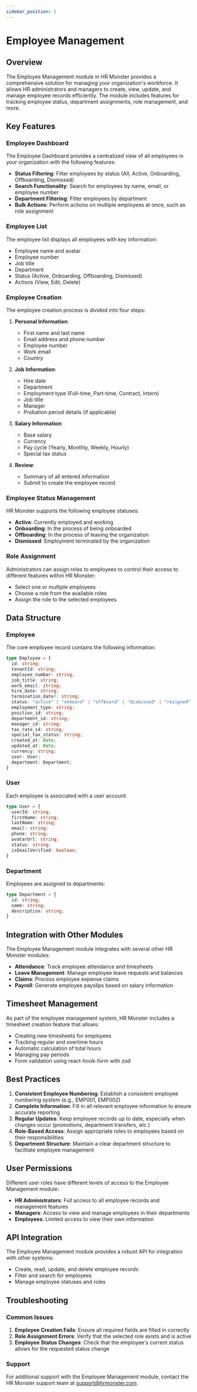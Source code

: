 ```yaml
---
sidebar_position: 2
---
```


# Employee Management

## Overview

The Employee Management module in HR Monster provides a comprehensive solution for managing your organization's workforce. It allows HR administrators and managers to create, view, update, and manage employee records efficiently. The module includes features for tracking employee status, department assignments, role management, and more.

## Key Features

### Employee Dashboard

The Employee Dashboard provides a centralized view of all employees in your organization with the following features:

- **Status Filtering**: Filter employees by status (All, Active, Onboarding, Offboarding, Dismissed)
- **Search Functionality**: Search for employees by name, email, or employee number
- **Department Filtering**: Filter employees by department
- **Bulk Actions**: Perform actions on multiple employees at once, such as role assignment

### Employee List

The employee list displays all employees with key information:

- Employee name and avatar
- Employee number
- Job title
- Department
- Status (Active, Onboarding, Offboarding, Dismissed)
- Actions (View, Edit, Delete)

### Employee Creation

The employee creation process is divided into four steps:

1. **Personal Information**:
   - First name and last name
   - Email address and phone number
   - Employee number
   - Work email
   - Country

2. **Job Information**:
   - Hire date
   - Department
   - Employment type (Full-time, Part-time, Contract, Intern)
   - Job title
   - Manager
   - Probation period details (if applicable)

3. **Salary Information**:
   - Base salary
   - Currency
   - Pay cycle (Yearly, Monthly, Weekly, Hourly)
   - Special tax status

4. **Review**:
   - Summary of all entered information
   - Submit to create the employee record

### Employee Status Management

HR Monster supports the following employee statuses:

- **Active**: Currently employed and working
- **Onboarding**: In the process of being onboarded
- **Offboarding**: In the process of leaving the organization
- **Dismissed**: Employment terminated by the organization

### Role Assignment

Administrators can assign roles to employees to control their access to different features within HR Monster:

- Select one or multiple employees
- Choose a role from the available roles
- Assign the role to the selected employees

## Data Structure

### Employee

The core employee record contains the following information:

```typescript
type Employee = {
  id: string;
  tenantId: string;
  employee_number: string;
  job_title: string;
  work_email: string;
  hire_date: string;
  termination_date?: string;
  status: "active" | "onboard" | "offboard" | "dismissed" | "resigned";
  employment_type: string;
  position_id: string;
  department_id: string;
  manager_id: string;
  tax_rate_id: string;
  special_tax_status: string;
  created_at: Date;
  updated_at: Date;
  currency: string;
  user: User;
  department: Department;
}
```

### User

Each employee is associated with a user account:

```typescript
type User = {
  userId: string;
  firstName: string;
  lastName: string;
  email: string;
  phone: string;
  avatarUrl: string;
  status: string;
  isEmailVerified: boolean;
}
```

### Department

Employees are assigned to departments:

```typescript
type Department = {
  id: string;
  name: string;
  description: string;
}
```

## Integration with Other Modules

The Employee Management module integrates with several other HR Monster modules:

- **Attendance**: Track employee attendance and timesheets
- **Leave Management**: Manage employee leave requests and balances
- **Claims**: Process employee expense claims
- **Payroll**: Generate employee payslips based on salary information

## Timesheet Management

As part of the employee management system, HR Monster includes a timesheet creation feature that allows:

- Creating new timesheets for employees
- Tracking regular and overtime hours
- Automatic calculation of total hours
- Managing pay periods
- Form validation using react-hook-form with zod

## Best Practices

1. **Consistent Employee Numbering**: Establish a consistent employee numbering system (e.g., EMP001, EMP002)
2. **Complete Information**: Fill in all relevant employee information to ensure accurate reporting
3. **Regular Updates**: Keep employee records up to date, especially when changes occur (promotions, department transfers, etc.)
4. **Role-Based Access**: Assign appropriate roles to employees based on their responsibilities
5. **Department Structure**: Maintain a clear department structure to facilitate employee management

## User Permissions

Different user roles have different levels of access to the Employee Management module:

- **HR Administrators**: Full access to all employee records and management features
- **Managers**: Access to view and manage employees in their departments
- **Employees**: Limited access to view their own information

## API Integration

The Employee Management module provides a robust API for integration with other systems:

- Create, read, update, and delete employee records
- Filter and search for employees
- Manage employee statuses and roles

## Troubleshooting

### Common Issues

1. **Employee Creation Fails**: Ensure all required fields are filled in correctly
2. **Role Assignment Errors**: Verify that the selected role exists and is active
3. **Employee Status Changes**: Check that the employee's current status allows for the requested status change

### Support

For additional support with the Employee Management module, contact the HR Monster support team at support@hrmonster.com.
